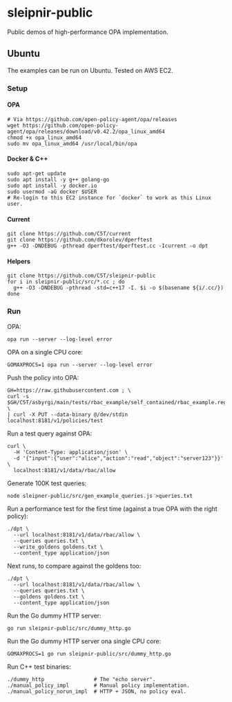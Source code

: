 # sleipnir-public

Public demos of high-performance OPA implementation.

## Ubuntu

The examples can be run on Ubuntu. Tested on AWS EC2.

### Setup

#### OPA

```
# Via https://github.com/open-policy-agent/opa/releases
wget https://github.com/open-policy-agent/opa/releases/download/v0.42.2/opa_linux_amd64
chmod +x opa_linux_amd64 
sudo mv opa_linux_amd64 /usr/local/bin/opa
```

#### Docker & C++

```
sudo apt-get update
sudo apt install -y g++ golang-go
sudo apt install -y docker.io
sudo usermod -aG docker $USER
# Re-login to this EC2 instance for `docker` to work as this Linux user.
```

#### Current

```
git clone https://github.com/C5T/current
git clone https://github.com/dkorolev/dperftest
g++ -O3 -DNDEBUG -pthread dperftest/dperftest.cc -Icurrent -o dpt
```

#### Helpers

```
git clone https://github.com/C5T/sleipnir-public
for i in sleipnir-public/src/*.cc ; do
  g++ -O3 -DNDEBUG -pthread -std=c++17 -I. $i -o $(basename ${i/.cc/})
done
```

### Run

OPA:

```
opa run --server --log-level error
```

OPA on a single CPU core:

```
GOMAXPROCS=1 opa run --server --log-level error
```

Push the policy into OPA:

```
GH=https://raw.githubusercontent.com ; \
curl -s $GH/C5T/asbyrgi/main/tests/rbac_example/self_contained/rbac_example.rego \
| curl -X PUT --data-binary @/dev/stdin localhost:8181/v1/policies/test
```

Run a test query against OPA:

```
curl \
  -H 'Content-Type: application/json' \
  -d '{"input":{"user":"alice","action":"read","object":"server123"}}' \
  localhost:8181/v1/data/rbac/allow
```

Generate 100K test queries:

```
node sleipner-public/src/gen_example_queries.js >queries.txt
```

Run a performance test for the first time (against a true OPA with the right policy):

```
./dpt \
  --url localhost:8181/v1/data/rbac/allow \
  --queries queries.txt \
  --write_goldens goldens.txt \
  --content_type application/json
```

Next runs, to compare against the goldens too:

```
./dpt \
  --url localhost:8181/v1/data/rbac/allow \
  --queries queries.txt \
  --goldens goldens.txt \
  --content_type application/json
```

Run the Go dummy HTTP server:

```
go run sleipnir-public/src/dummy_http.go
```

Run the Go dummy HTTP server ona single CPU core:

```
GOMAXPROCS=1 go run sleipnir-public/src/dummy_http.go
```

Run C++ test binaries:

```
./dummy_http                # The "echo server".
./manual_policy_impl        # Manual policy implementation.
./manual_policy_norun_impl  # HTTP + JSON, no policy eval.
```
